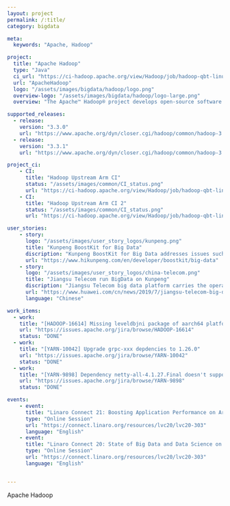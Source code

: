 ```yaml
---
layout: project
permalink: /:title/
category: bigdata

meta:
  keywords: "Apache, Hadoop"

project:
  title: "Apache Hadoop"
  type: "Java"
  ci_url: "https://ci-hadoop.apache.org/view/Hadoop/job/hadoop-qbt-linux-ARM-trunk/"
  url: "ApacheHadoop"
  logo: "/assets/images/bigdata/hadoop/logo.png"
  overview-logo: "/assets/images/bigdata/hadoop/logo-large.png"
  overview: "The Apache™ Hadoop® project develops open-source software for reliable, scalable, distributed computing. The Apache Hadoop software library is a framework that allows for the distributed processing of large data sets across clusters of computers using simple programming models. It is designed to scale up from single servers to thousands of machines, each offering local computation and storage. Rather than rely on hardware to deliver high-availability, the library itself is designed to detect and handle failures at the application layer, so delivering a highly-available service on top of a cluster of computers, each of which may be prone to failures."

supported_releases:
  - release:
    version: "3.3.0"
    url: "https://www.apache.org/dyn/closer.cgi/hadoop/common/hadoop-3.3.0/hadoop-3.3.0-aarch64.tar.gz"
  - release:
    version: "3.3.1"
    url: "https://www.apache.org/dyn/closer.cgi/hadoop/common/hadoop-3.3.1/hadoop-3.3.1-aarch64.tar.gz"

project_ci:
    - CI:
      title: "Hadoop Upstream Arm CI"
      status: "/assets/images/common/CI_status.png"
      url: "https://ci-hadoop.apache.org/view/Hadoop/job/hadoop-qbt-linux-ARM-trunk/"
    - CI:
      title: "Hadoop Upstream Arm CI 2"
      status: "/assets/images/common/CI_status.png"
      url: "https://ci-hadoop.apache.org/view/Hadoop/job/hadoop-qbt-linux-ARM-trunk/"

user_stories:
    - story:
      logo: "/assets/images/user_story_logos/kunpeng.png"
      title: "Kunpeng BoostKit for Big Data"
      discription: "Kunpeng BoostKit for Big Data addresses issues such as low query efficiency and difficult component performance tuning. It provides open source enablement and tuning guides for major big data components, basic acceleration software packages for smart I/O prefetch and Chinese cryptographic encryption and decryption, application acceleration software packages for machine learning and graph analysis algorithms, and open the openLooKeng cross-source and cross-domain query engine. This improves the big data analysis efficiency and maximizes the computing performance. "
      url: "https://www.hikunpeng.com/en/developer/boostkit/big-data"
    - story:
      logo: "/assets/images/user_story_logos/china-telecom.png"
      title: "Jiangsu Telecom run BigData on Kunpeng"
      discription: "Jiangsu Telecom big data platform carries the operation data, storage and analysis of all production systems of Jiangsu Telecom. It is one of the core business systems and has high requirements for computing performance, concurrent processing capacity and operation stability. After many scheme demonstrations and performance test evaluations, Jiangsu Telecom finally chose Huawei Taishan server based on Kunpeng(Aarch64) processor and open source Hadoop software to build a big data platform. After the platform was launched, it operated stably and significantly improved the business efficiency of Jiangsu Telecom."
      url: "https://www.huawei.com/cn/news/2019/7/jiangsu-telecom-big-data-kunpeng"
      language: "Chinese"

work_items:
  - work:
    title: "[HADOOP-16614] Missing leveldbjni package of aarch64 platform"
    url: "https://issues.apache.org/jira/browse/HADOOP-16614"
    status: "DONE"
  - work:
    title: "[YARN-10042] Upgrade grpc-xxx depdencies to 1.26.0"
    url: "https://issues.apache.org/jira/browse/YARN-10042"
    status: "DONE"
  - work:
    title: "[YARN-9898] Dependency netty-all-4.1.27.Final doesn't support ARM platform"
    url: "https://issues.apache.org/jira/browse/YARN-9898"
    status: "DONE"

events:
    - event:
      title: "Linaro Connect 21: Boosting Application Performance on Arm Data Centers"
      type: "Online Session"
      url: "https://connect.linaro.org/resources/lvc20/lvc20-303"
      language: "English"
    - event:
      title: "Linaro Connect 20: State of Big Data and Data Science on Arm"
      type: "Online Session"
      url: "https://connect.linaro.org/resources/lvc20/lvc20-303"
      language: "English"


---
```

<p>Apache Hadoop</p>
